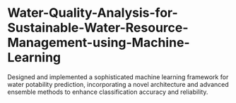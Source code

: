 # Water-Quality-Analysis-for-Sustainable-Water-Resource-Management-using-Machine-Learning
Designed and implemented a sophisticated machine learning framework for water potability prediction, incorporating a novel architecture and advanced ensemble methods to enhance classification accuracy and reliability.
